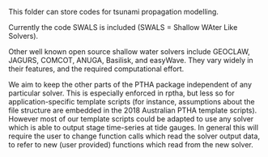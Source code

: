 This folder can store codes for tsunami propagation modelling. 

Currently the code SWALS is included (SWALS = Shallow WAter Like Solvers).

Other well known open source shallow water solvers include GEOCLAW, JAGURS,
COMCOT, ANUGA, Basilisk, and easyWave. They vary widely in their features, and
the required computational effort.

We aim to keep the other parts of the PTHA package independent of any
particular solver. This is especially enforced in rptha, but less so for
application-specific template scripts (for instance, assumptions about the file
structure are embedded in the 2018 Australian PTHA template scripts). However
most of our template scripts could be adapted to use any solver which is able
to output stage time-series at tide gauges. In general this will require the
user to change function calls which read the solver output data, to refer to
new (user provided) functions which read from the new solver. 
